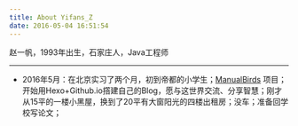 ```yaml
---
title: About Yifans_Z
date: 2016-05-04 16:51:54
---
```

赵一帆，1993年出生，石家庄人，Java工程师

--------------

- 2016年5月：在北京实习了两个月，初到帝都的小学生；[ManualBirds](http://www.manualbirds.com) 项目；开始用Hexo+Github.io撘建自己的Blog，愿与这世界交流、分享智慧；刚才从15平的一楼小黑屋，换到了20平有大窗阳光的四楼出租房；没车；准备回学校写论文；